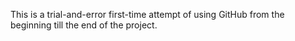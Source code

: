 This is a trial-and-error first-time attempt of using GitHub from the beginning till the end of the project.
